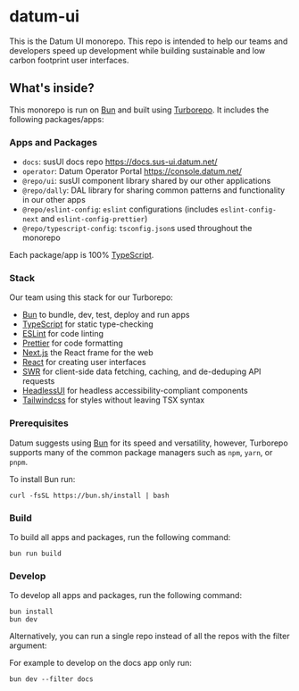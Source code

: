 # datum-ui

This is the Datum UI monorepo. This repo is intended to help our teams and developers speed up development while building sustainable and low carbon footprint user interfaces.

## What's inside?

This monorepo is run on [Bun](https://bun.sh/) and built using [Turborepo](https://turbo.build/repo/). It includes the following packages/apps:

### Apps and Packages

- `docs`: susUI docs repo https://docs.sus-ui.datum.net/
- `operator`: Datum Operator Portal https://console.datum.net/
- `@repo/ui`: susUI component library shared by our other applications
- `@repo/dally`: DAL library for sharing common patterns and functionality in our other apps
- `@repo/eslint-config`: `eslint` configurations (includes `eslint-config-next` and `eslint-config-prettier`)
- `@repo/typescript-config`: `tsconfig.json`s used throughout the monorepo

Each package/app is 100% [TypeScript](https://www.typescriptlang.org/).

### Stack

Our team using this stack for our Turborepo:

- [Bun](https://bun.sh/) to bundle, dev, test, deploy and run apps
- [TypeScript](https://www.typescriptlang.org/) for static type-checking
- [ESLint](https://eslint.org/) for code linting
- [Prettier](https://prettier.io) for code formatting
- [Next.js](https://nextjs.org/) the React frame for the web
- [React](https://react.dev/) for creating user interfaces
- [SWR](https://swr.vercel.app/) for client-side data fetching, caching, and de-deduping API requests
- [HeadlessUI](https://headlessui.com/) for headless accessibility-compliant components
- [Tailwindcss](https://tailwindcss.com/) for styles without leaving TSX syntax

### Prerequisites

Datum suggests using [Bun](https://bun.sh/) for its speed and versatility, however, Turborepo supports many of the common package managers such as `npm`, `yarn`, or `pnpm`.

To install Bun run:

```
curl -fsSL https://bun.sh/install | bash
```

### Build

To build all apps and packages, run the following command:

```
bun run build
```

### Develop

To develop all apps and packages, run the following command:

```
bun install
bun dev
```

Alternatively, you can run a single repo instead of all the repos with the filter argument:

For example to develop on the docs app only run:

```
bun dev --filter docs
```